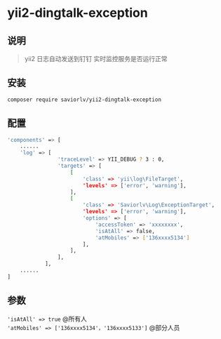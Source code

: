 # yii2-dingtalk-exception

## 说明
> yii2 日志自动发送到钉钉 实时监控服务是否运行正常


## 安装

```bash
composer require saviorlv/yii2-dingtalk-exception
```

## 配置

```bash
'components' => [
    ......
    'log' => [
                'traceLevel' => YII_DEBUG ? 3 : 0,
                'targets' => [
                    [
                        'class' => 'yii\log\FileTarget',
                        'levels' => ['error', 'warning'],
                    ],
                    [
                        'class' => 'Saviorlv\Log\ExceptionTarget',
                        'levels' => ['error', 'warning'],
                        'options' => [
                            'accessToken' => 'xxxxxxxx',
                            'isAtAll' => false,
                            'atMobiles' => ['136xxxx5134']
                        ],
                    ],
                ],
            ],
    ......
]
```
## 参数

`'isAtAll' => true`  @所有人 <br>
`'atMobiles' => ['136xxxx5134'，'136xxxx5133']` @部分人员
